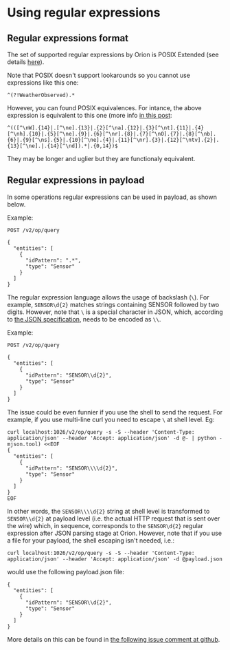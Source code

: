 # Using regular expressions

## Regular expressions format

The set of supported regular expressions by Orion is POSIX Extended (see details [here](https://stackoverflow.com/questions/46888312/regular-expressions-in-orion-context-broker)).

Note that POSIX doesn't support lookarounds so you cannot use expressions like this one:

```
^(?!WeatherObserved).*
```

However, you can found POSIX equivalences. For intance, the above expression is equivalent to this one
(more info [in this post](https://stackoverflow.com/a/37988661/1485926):

```
^(([^\nW].{14}|.[^\ne].{13}|.{2}[^\na].{12}|.{3}[^\nt].{11}|.{4}[^\nh].{10}|.{5}[^\ne].{9}|.{6}[^\nr].{8}|.{7}[^\nO].{7}|.{8}[^\nb].{6}|.{9}[^\ns].{5}|.{10}[^\ne].{4}|.{11}[^\nr].{3}|.{12}[^\ntv].{2}|.{13}[^\ne].|.{14}[^\nd]).*|.{0,14})$
```

They may be longer and uglier but they are functionaly equivalent.

## Regular expressions in payload

In some operations regular expressions can be used in payload, as shown below.

Example:

```
POST /v2/op/query

{
  "entities": [
    {
      "idPattern": ".*",
      "type": "Sensor"
    }
  ]
}
```

The regular expression language allows the usage of backslash (`\`). For example, `SENSOR\d{2}` matches
strings containing SENSOR followed by two digits. However, note that `\` is a special character in JSON,
which, according to [the JSON specification](http://www.json.org), needs to be encoded as `\\`.

Example:

```
POST /v2/op/query

{
  "entities": [
    {
      "idPattern": "SENSOR\\d{2}",
      "type": "Sensor"
    }
  ]
}
```

The issue could be even funnier if you use the shell to send the request. For example, if you use multi-line curl you need
to escape `\` at shell level. Eg:

```
curl localhost:1026/v2/op/query -s -S --header 'Content-Type: application/json' --header 'Accept: application/json' -d @- | python -mjson.tool) <<EOF
{
  "entities": [
    {
      "idPattern": "SENSOR\\\\d{2}",
      "type": "Sensor"
    }
  ]
}
EOF
```

In other words, the `SENSOR\\\\d{2}` string at shell level is transformed to `SENSOR\\d{2}` at payload level (i.e. the actual HTTP request
that is sent over the wire) which, in sequence, corresponds to the `SENSOR\d{2}` regular expression after JSON parsing stage at Orion. However, note that
if you use a file for your payload, the shell escaping isn't needed, i.e.:

```
curl localhost:1026/v2/op/query -s -S --header 'Content-Type: application/json' --header 'Accept: application/json' -d @payload.json
```


would use the following payload.json file:

```
{
  "entities": [
    {
      "idPattern": "SENSOR\\d{2}",
      "type": "Sensor"
    }
  ]
}
```

More details on this can be found in [the following issue comment at github](https://github.com/telefonicaid/fiware-orion/issues/2142#issuecomment-228062834).
